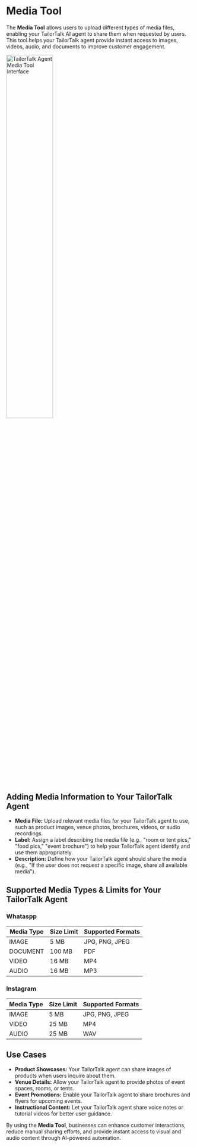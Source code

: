 # Media Tool

The **Media Tool** allows users to upload different types of media files, enabling your TailorTalk AI agent to share them when requested by users. This tool helps your TailorTalk agent provide instant access to images, videos, audio, and documents to improve customer engagement.

<img src="../images/media_tool.png" alt="TailorTalk Agent Media Tool Interface" width="50%" />

## Adding Media Information to Your TailorTalk Agent
- **Media File:** Upload relevant media files for your TailorTalk agent to use, such as product images, venue photos, brochures, videos, or audio recordings.
- **Label:** Assign a label describing the media file (e.g., "room or tent pics," "food pics," "event brochure") to help your TailorTalk agent identify and use them appropriately.
- **Description:** Define how your TailorTalk agent should share the media (e.g., "If the user does not request a specific image, share all available media").

## Supported Media Types & Limits for Your TailorTalk Agent

### Whataspp

| Media Type  | Size Limit | Supported Formats |
|------------|------------|-----------------|
| IMAGE      | 5 MB       | JPG, PNG, JPEG  |
| DOCUMENT   | 100 MB     | PDF             |
| VIDEO      | 16 MB      | MP4             |
| AUDIO      | 16 MB      | MP3             |

### Instagram

| Media Type  | Size Limit | Supported Formats |
|------------|------------|-----------------|
| IMAGE      | 5 MB       | JPG, PNG, JPEG  |
| VIDEO      | 25 MB      | MP4             |
| AUDIO      | 25 MB      | WAV             |


## Use Cases
- **Product Showcases:** Your TailorTalk agent can share images of products when users inquire about them.
- **Venue Details:** Allow your TailorTalk agent to provide photos of event spaces, rooms, or tents.
- **Event Promotions:** Enable your TailorTalk agent to share brochures and flyers for upcoming events.
- **Instructional Content:** Let your TailorTalk agent share voice notes or tutorial videos for better user guidance.

By using the **Media Tool**, businesses can enhance customer interactions, reduce manual sharing efforts, and provide instant access to visual and audio content through AI-powered automation.
